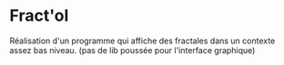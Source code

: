 # Fract'ol

Réalisation d'un programme qui affiche des fractales dans un contexte assez bas niveau. (pas de lib poussée pour l'interface graphique)
